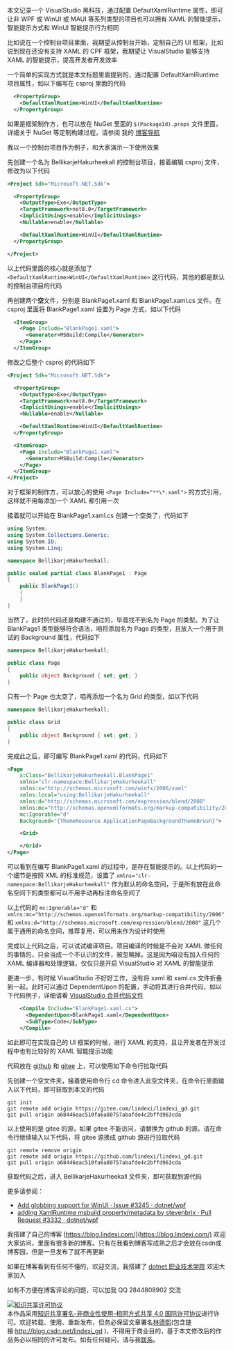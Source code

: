 
本文记录一个 VisualStudio 黑科技，通过配置 DefaultXamlRuntime 属性，即可让非 WPF 或 WinUI 或 MAUI 等系列类型的项目也可以拥有 XAML 的智能提示，智能提示方式和 WinUI 智能提示行为相同

<!--more-->


<!-- CreateTime:2024/2/24 15:33:28 -->

<!-- 发布 -->
<!-- 博客 -->

比如说在一个控制台项目里面，我期望从控制台开始，定制自己的 UI 框架，比如说到现在还没有支持 XAML 的 CPF 框架，我期望让 VisualStudio 能够支持 XAML 的智能提示，提高开发者开发效率

一个简单的实现方式就是本文标题里面提到的，通过配置 DefaultXamlRuntime 项目属性，如以下编写在 csproj 里面的代码

```xml
  <PropertyGroup>
    <DefaultXamlRuntime>WinUI</DefaultXamlRuntime>
  </PropertyGroup>
```

如果是框架制作方，也可以放在 NuGet 里面的 `$(PackageId).props` 文件里面，详细关于 NuGet 等定制构建过程，请参阅 我的 [博客导航](https://blog.lindexi.com/post/%E5%8D%9A%E5%AE%A2%E5%AF%BC%E8%88%AA.html )

我以一个控制台项目作为例子，和大家演示一下使用效果

先创建一个名为 BellikarjeHakurheekall 的控制台项目，接着编辑 csproj 文件，修改为以下代码

```xml
<Project Sdk="Microsoft.NET.Sdk">

  <PropertyGroup>
    <OutputType>Exe</OutputType>
    <TargetFramework>net8.0</TargetFramework>
    <ImplicitUsings>enable</ImplicitUsings>
    <Nullable>enable</Nullable>

    <DefaultXamlRuntime>WinUI</DefaultXamlRuntime>
  </PropertyGroup>

</Project>
```

以上代码里面的核心就是添加了 `<DefaultXamlRuntime>WinUI</DefaultXamlRuntime>` 这行代码，其他的都是默认的控制台项目的代码

再创建两个**空**文件，分别是 BlankPage1.xaml 和 BlankPage1.xaml.cs 文件。在 csproj 里面将 BlankPage1.xaml 设置为 Page 方式，如以下代码

```xml
  <ItemGroup>
    <Page Include="BlankPage1.xaml">
      <Generator>MSBuild:Compile</Generator>
    </Page>
  </ItemGroup>
```

修改之后整个 csproj 的代码如下

```xml
<Project Sdk="Microsoft.NET.Sdk">

  <PropertyGroup>
    <OutputType>Exe</OutputType>
    <TargetFramework>net8.0</TargetFramework>
    <ImplicitUsings>enable</ImplicitUsings>
    <Nullable>enable</Nullable>

    <DefaultXamlRuntime>WinUI</DefaultXamlRuntime>
  </PropertyGroup>

  <ItemGroup>
    <Page Include="BlankPage1.xaml">
      <Generator>MSBuild:Compile</Generator>
    </Page>
  </ItemGroup>
</Project>
```

对于框架的制作方，可以放心的使用 `<Page Include="**\*.xaml">` 的方式引用，这样就不用每添加一个 XAML 都引用一次

接着就可以开始在 BlankPage1.xaml.cs 创建一个空类了，代码如下

```csharp
using System;
using System.Collections.Generic;
using System.IO;
using System.Linq;

namespace BellikarjeHakurheekall;

public sealed partial class BlankPage1 : Page
{
    public BlankPage1()
    {
    }
}
```

当然了，此时的代码还是构建不通过的，毕竟找不到名为 Page 的类型。为了让 BlankPage1 类型能够符合语法，咱将添加名为 Page 的类型，且放入一个用于测试的 Background 属性，代码如下

```csharp
namespace BellikarjeHakurheekall;

public class Page
{
    public object Background { set; get; }
}
```

只有一个 Page 也太空了，咱再添加一个名为 Grid 的类型，如以下代码

```csharp
namespace BellikarjeHakurheekall;

public class Grid
{
    public object Background { set; get; }
}
```

完成此之后，即可编写 BlankPage1.xaml 的代码，代码如下

```xml
<Page
    x:Class="BellikarjeHakurheekall.BlankPage1"
    xmlns="clr-namespace:BellikarjeHakurheekall"
    xmlns:x="http://schemas.microsoft.com/winfx/2006/xaml"
    xmlns:local="using:BellikarjeHakurheekall"
    xmlns:d="http://schemas.microsoft.com/expression/blend/2008"
    xmlns:mc="http://schemas.openxmlformats.org/markup-compatibility/2006"
    mc:Ignorable="d"
    Background="{ThemeResource ApplicationPageBackgroundThemeBrush}">

    <Grid>

    </Grid>
</Page>
```

可以看到在编写 BlankPage1.xaml 的过程中，是存在智能提示的。以上代码的一个细节是按照 XML 的标准规范，设置了 `xmlns="clr-namespace:BellikarjeHakurheekall"` 作为默认的命名空间，于是所有放在此命名空间下的类型都可以不用手动再标注命名空间了

以上代码的 `mc:Ignorable="d"` 和 `xmlns:mc="http://schemas.openxmlformats.org/markup-compatibility/2006"` 和 `xmlns:d="http://schemas.microsoft.com/expression/blend/2008"` 这几个属于通用的命名空间，推荐复用，可以用来作为设计时使用

完成以上代码之后，可以试试编译项目。项目编译的时候是不会对 XAML 做任何的事情的，只会当成一个不认识的文件，被忽略掉。这是因为咱没有加入任何的 XAML 编译器和处理逻辑，仅仅只是开启 VisualStudio 对 XAML 的智能提示

更进一步，有时候 VisualStudio 不好好工作，没有将 xaml 和 xaml.cs 文件折叠到一起，此时可以通过 DependentUpon 的配置，手动将其进行合并代码，如以下代码例子，详细请看 [VisualStudio 合并代码文件](https://blog.lindexi.com/post/VisualStudio-%E5%90%88%E5%B9%B6%E4%BB%A3%E7%A0%81%E6%96%87%E4%BB%B6.html )

```xml
    <Compile Include="BlankPage1.xaml.cs">
      <DependentUpon>BlankPage1.xaml</DependentUpon>
      <SubType>Code</SubType>
    </Compile>
```

如此即可在实现自己的 UI 框架的时候，进行 XAML 的支持，且让开发者在开发过程中也有比较好的 XAML 智能提示功能

代码放在 [github](https://github.com/lindexi/lindexi_gd/tree/a68446eac510fa6a80757abafde4c2bffd963cda/BellikarjeHakurheekall) 和 [gitee](https://gitee.com/lindexi/lindexi_gd/tree/a68446eac510fa6a80757abafde4c2bffd963cda/BellikarjeHakurheekall) 上，可以使用如下命令行拉取代码

先创建一个空文件夹，接着使用命令行 cd 命令进入此空文件夹，在命令行里面输入以下代码，即可获取到本文的代码

```
git init
git remote add origin https://gitee.com/lindexi/lindexi_gd.git
git pull origin a68446eac510fa6a80757abafde4c2bffd963cda
```

以上使用的是 gitee 的源，如果 gitee 不能访问，请替换为 github 的源。请在命令行继续输入以下代码，将 gitee 源换成 github 源进行拉取代码

```
git remote remove origin
git remote add origin https://github.com/lindexi/lindexi_gd.git
git pull origin a68446eac510fa6a80757abafde4c2bffd963cda
```

获取代码之后，进入 BellikarjeHakurheekall 文件夹，即可获取到源代码

更多请参阅：

- [Add globbing support for WinUI · Issue #3245 · dotnet/wpf](https://github.com/dotnet/wpf/issues/3245 )
- [adding XamlRuntime msbuild property/metadata by stevenbrix · Pull Request #3332 · dotnet/wpf](https://github.com/dotnet/wpf/pull/3332 )


我搭建了自己的博客 [https://blog.lindexi.com/](https://blog.lindexi.com/) 欢迎大家访问，里面有很多新的博客。只有在我看到博客写成熟之后才会放在csdn或博客园，但是一旦发布了就不再更新

如果在博客看到有任何不懂的，欢迎交流，我搭建了 [dotnet 职业技术学院](https://t.me/dotnet_campus) 欢迎大家加入

如有不方便在博客评论的问题，可以加我 QQ 2844808902 交流

<a rel="license" href="http://creativecommons.org/licenses/by-nc-sa/4.0/"><img alt="知识共享许可协议" style="border-width:0" src="https://licensebuttons.net/l/by-nc-sa/4.0/88x31.png" /></a><br />本作品采用<a rel="license" href="http://creativecommons.org/licenses/by-nc-sa/4.0/">知识共享署名-非商业性使用-相同方式共享 4.0 国际许可协议</a>进行许可。欢迎转载、使用、重新发布，但务必保留文章署名[林德熙](http://blog.csdn.net/lindexi_gd)(包含链接:http://blog.csdn.net/lindexi_gd )，不得用于商业目的，基于本文修改后的作品务必以相同的许可发布。如有任何疑问，请与我[联系](mailto:lindexi_gd@163.com)。